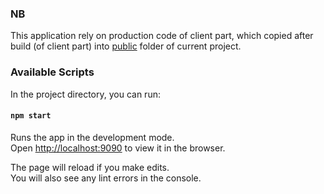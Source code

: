 ### NB

This application rely on production code of client part, which copied after build (of client part) into
[public](./public) folder of current project.

### Available Scripts

In the project directory, you can run:

#### `npm start`

Runs the app in the development mode.\
Open [http://localhost:9090](http://localhost:9090) to view it in the browser.

The page will reload if you make edits.\
You will also see any lint errors in the console.
